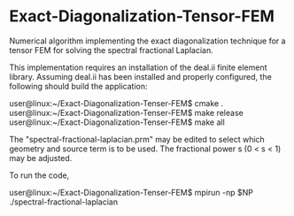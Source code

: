 # Exact-Diagonalization-Tensor-FEM
Numerical algorithm implementing the exact diagonalization technique for a tensor FEM for solving the spectral fractional Laplacian.

This implementation requires an installation of the deal.ii finite element library.
Assuming deal.ii has been installed and properly configured, the following should build the application:

user@linux:~/Exact-Diagonalization-Tenser-FEM$ cmake .
user@linux:~/Exact-Diagonalization-Tenser-FEM$ make release
user@linux:~/Exact-Diagonalization-Tenser-FEM$ make all

The "spectral-fractional-laplacian.prm" may be edited to select which geometry and source term is to be used. The fractional power s (0 < s < 1) may be
adjusted.

To run the code,

user@linux:~/Exact-Diagonalization-Tenser-FEM$ mpirun -np $NP ./spectral-fractional-laplacian